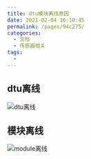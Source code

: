 ```yaml
---
title: dtu模块离线原因
date: 2021-02-04 16:10:45
permalink: /pages/94c275/
categories:
  - 文档
  - 传感器相关
tags:
  - 
---
```


## dtu离线
![dtu离线](https://cdn.jsdelivr.net/gh/julie7366/picgo-blog/images/module%E7%A6%BB%E7%BA%BF.png)
## 模块离线
![module离线](https://cdn.jsdelivr.net/gh/julie7366/picgo-blog/images/dtu%E7%A6%BB%E7%BA%BF.png)
























